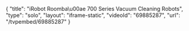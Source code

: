 {
    "title": "iRobot Roomba\u00ae 700 Series Vacuum Cleaning Robots",
    "type": "solo",
    "layout": "iframe-static",
    "videoId": "69885287",
    "url": "\/tvpembed\/69885287"
}